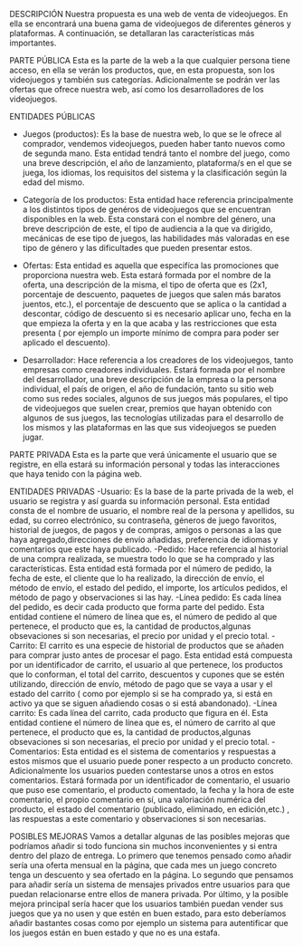 
DESCRIPCIÓN
Nuestra propuesta es una web de venta de videojuegos. En ella se encontrará una buena gama de videojuegos de diferentes géneros y plataformas.
A continuación, se detallaran las características más importantes.

PARTE PÚBLICA 
Esta es la parte de la web a la que cualquier persona tiene acceso, en ella se verán los productos, que, en esta propuesta, son los videojuegos y también sus categorías. Adicionalmente se podrán ver las ofertas que ofrece nuestra web, así como los desarrolladores de los videojuegos.

ENTIDADES PÚBLICAS
- Juegos (productos): Es la base de nuestra web, lo que se le ofrece al comprador, vendemos videojuegos, pueden haber tanto nuevos como de segunda mano. Esta entidad tendrá tanto el nombre del juego, como una breve descripción, el año de lanzamiento, plataforma/s en el que se juega, los idiomas, los requisitos del sistema y la clasificación según la edad del mismo.

- Categoría de los productos: Esta entidad hace referencia principalmente a los distintos tipos de genéros de videojuegos que se encuentran disponibles en la web. Esta constará con el nombre del género, una breve descripción de este, el tipo de audiencia a la que va dirigido, mecánicas de ese tipo de juegos, las habilidades más valoradas en ese tipo de género y las dificultades que pueden presentar estos.

- Ofertas: Esta entidad es aquella que especifíca las promociones que proporciona nuestra web. Esta estará formada por el nombre de la oferta, una descripción de la misma, el tipo de oferta que es (2x1, porcentaje de descuento, paquetes de juegos que salen más baratos juentos, etc.), el porcentaje de descuento que se aplica o la cantidad a descontar, código de descuento si es necesario aplicar uno, fecha en la que empieza la oferta y en la que acaba y las restricciones que esta presenta ( por ejemplo un importe mínimo de compra para poder ser aplicado el descuento).

- Desarrollador: Hace referencia a los creadores de los videojuegos, tanto empresas como creadores individuales. Estará formada por el nombre del desarrollador, una breve descripción de la empresa o la persona individual, el país de origen, el año de fundación, tanto su sitio web como sus redes sociales, algunos de sus juegos más populares, el tipo de videojuegos que suelen crear, premios que hayan obtenido con algunos de sus juegos, las tecnologías utilizadas para el desarrollo de los mismos y las plataformas en las que sus videojuegos se pueden jugar.

PARTE PRIVADA
Esta es la parte que verá únicamente el usuario que se registre, en ella estará su información personal y todas las interacciones que haya tenido con la página web.

ENTIDADES PRIVADAS
-Usuario: Es la base de la parte privada de la web, el usuario se registra y así guarda su información personal. Esta entidad consta de el nombre de usuario, el nombre real de la persona y apellidos, su edad, su correo electrónico, su contraseña, géneros de juego favoritos, historial de juegos, de pagos y de compras, amigos o personas a las que haya agregado,direcciones de envío añadidas, preferencia de idiomas y comentarios que este haya publicado.
-Pedido: Hace referencia al historial de una compra realizada, se muestra todo lo que se ha comprado y las características. Esta entidad está formada por el número de pedido, la fecha de este, el cliente que lo ha realizado, la dirección de envío, el método de envío, el estado del pedido, el importe, los artículos pedidos, el método de pago y observaciones si las hay.
-Línea pedido: Es cada línea del pedido, es decir cada producto que forma parte del pedido. Esta entidad contiene el número de línea que es, el número de pedido al que pertenece, el producto que es, la cantidad de productos,algunas obsevaciones si son necesarias, el precio por unidad y el precio total.
-Carrito: El carrito es una especie de historial de productos que se añaden para comprar justo antes de procesar el pago. Esta entidad está compuesta por un identificador de carrito, el usuario al que pertenece, los productos que lo conforman, el total del carrito, descuentos y cupones que se estén utilizando, dirección de envío, método de pago que se vaya a usar y el estado del carrito ( como por ejemplo si se ha comprado ya, si está en activo ya que se siguen añadiendo cosas o si está abandonado).
-Línea carrito: Es cada línea del carrito, cada producto que figura en él. Esta entidad contiene el número de línea que es, el número de carrito al que pertenece, el producto que es, la cantidad de productos,algunas obsevaciones si son necesarias, el precio por unidad y el precio total.
-Comentarios: Esta entidad es el sistema de comentarios y respuestas a estos mismos que el usuario puede poner respecto a un producto concreto. Adicionalmente los usuarios pueden contestarse unos a otros en estos comentarios. Estará formada por un identificador de comentario, el usuario que puso ese comentario, el producto comentado, la fecha y la hora de este comentario, el propio comentario en sí, una valoriación numérica del producto, el estado del comentario (publicado, eliminado, en edición,etc.) , las respuestas a este comentario y observaciones si son necesarias.

POSIBLES MEJORAS
Vamos a detallar algunas de las posibles mejoras que podríamos añadir si todo funciona sin muchos inconvenientes y si entra dentro del plazo de entrega.
Lo primero que tenemos pensado como añadir sería una oferta mensual en la página, que cada mes un juego concreto tenga un descuento y sea ofertado en la página.
Lo segundo que pensamos para añadir sería un sistema de mensajes privados entre usuarios para que puedan relacionarse entre ellos de manera privada.
Por último, y la posible mejora principal sería hacer que los usuarios también puedan vender sus juegos que ya no usen y que estén en buen estado, para esto deberíamos añadir bastantes cosas como por ejemplo un sistema para autentificar que los juegos están en buen estado y que no es una estafa.
